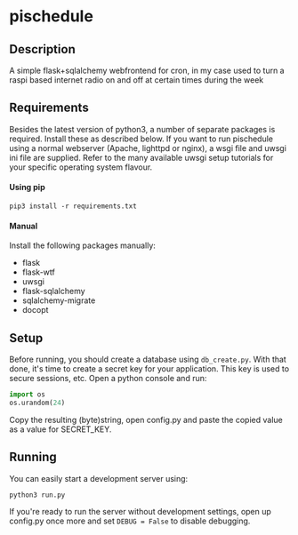 # pischedule
## Description
A simple flask+sqlalchemy webfrontend for cron, in my case used to turn a raspi based internet radio on and off at certain 
times during the week

## Requirements
Besides the latest version of python3, a number of separate packages is required. Install these as described below. 
If you want to run pischedule using a normal webserver (Apache, lighttpd or nginx), a wsgi file and uwsgi ini file are supplied.
Refer to the many available uwsgi setup tutorials for your specific operating system flavour.

#### Using pip
```
pip3 install -r requirements.txt
```

#### Manual
Install the following packages manually:
* flask
* flask-wtf
* uwsgi
* flask-sqlalchemy
* sqlalchemy-migrate
* docopt

## Setup
Before running, you should create a database using ```db_create.py```. With that done, it's time to create a secret key
for your application. This key is used to secure sessions, etc. Open a python console and run:
```python
import os
os.urandom(24)
```
Copy the resulting (byte)string, open config.py and paste the copied value as a value for SECRET_KEY.

## Running
You can easily start a development server using:

```
python3 run.py
```

If you're ready to run the server without development settings, open up config.py once more and set ```DEBUG = False``` to disable debugging.
